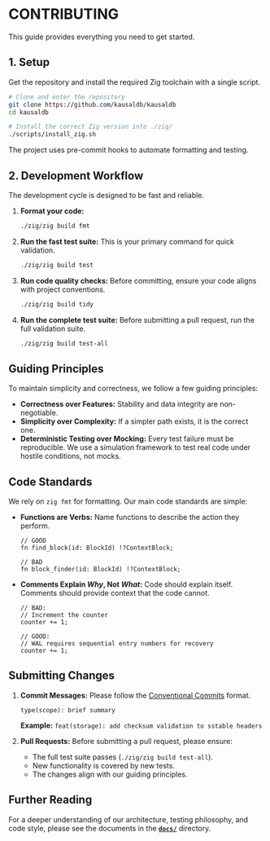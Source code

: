 # CONTRIBUTING

This guide provides everything you need to get started.

## 1. Setup

Get the repository and install the required Zig toolchain with a single script.

```bash
# Clone and enter the repository
git clone https://github.com/kausaldb/kausaldb
cd kausaldb

# Install the correct Zig version into ./zig/
./scripts/install_zig.sh
```
The project uses pre-commit hooks to automate formatting and testing.

## 2. Development Workflow

The development cycle is designed to be fast and reliable.

1.  **Format your code:**
    ```bash
    ./zig/zig build fmt
    ```

2.  **Run the fast test suite:** This is your primary command for quick validation.
    ```bash
    ./zig/zig build test
    ```
3.  **Run code quality checks:** Before committing, ensure your code aligns with project conventions.
    ```bash
    ./zig/zig build tidy
    ```
4.  **Run the complete test suite:** Before submitting a pull request, run the full validation suite.
    ```bash
    ./zig/zig build test-all
    ```

## Guiding Principles

To maintain simplicity and correctness, we follow a few guiding principles:

*   **Correctness over Features:** Stability and data integrity are non-negotiable.
*   **Simplicity over Complexity:** If a simpler path exists, it is the correct one.
*   **Deterministic Testing over Mocking:** Every test failure must be reproducible. We use a simulation framework to test real code under hostile conditions, not mocks.

## Code Standards

We rely on `zig fmt` for formatting. Our main code standards are simple:

*   **Functions are Verbs:** Name functions to describe the action they perform.
    ```zig
    // GOOD
    fn find_block(id: BlockId) !?ContextBlock;

    // BAD
    fn block_finder(id: BlockId) !?ContextBlock;
    ```
*   **Comments Explain *Why*, Not *What*:** Code should explain itself. Comments should provide context that the code cannot.
    ```zig
    // BAD:
    // Increment the counter
    counter += 1;

    // GOOD:
    // WAL requires sequential entry numbers for recovery
    counter += 1;
    ```

## Submitting Changes

1.  **Commit Messages:** Please follow the [Conventional Commits](https://www.conventionalcommits.org/) format.

    ```
    type(scope): brief summary
    ```
    **Example:** `feat(storage): add checksum validation to sstable headers`

2.  **Pull Requests:** Before submitting a pull request, please ensure:
    *   The full test suite passes (`./zig/zig build test-all`).
    *   New functionality is covered by new tests.
    *   The changes align with our guiding principles.

## Further Reading

For a deeper understanding of our architecture, testing philosophy, and code style, please see the documents in the **[`docs/`](docs/)** directory.
